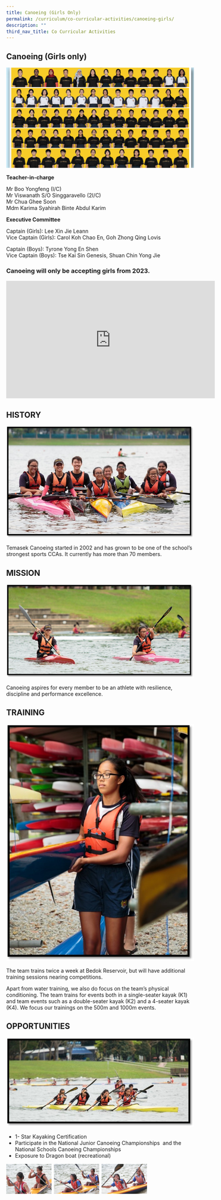 ```yaml
---
title: Canoeing (Girls Only)
permalink: /curriculum/co-curricular-activities/canoeing-girls/
description: ""
third_nav_title: Co Curricular Activities
---
```

## Canoeing (Girls only)

![banner-canoeing.jpg](/images/canoeing.jpg)

**Teacher-in-charge**

Mr Boo Yongfeng (I/C) <br>
Mr Viswanath S/O Singgaravello (2I/C) <br>
Mr Chua Ghee Soon <br>
Mdm Karima Syahirah Binte Abdul Karim

**Executive Committee**

Captain (Girls): Lee Xin Jie Leann <br>
Vice Captain (Girls): Carol Koh Chao En, Goh Zhong Qing Lovis

Captain (Boys): Tyrone Yong En Shen  <br>
Vice Captain (Boys): Tse Kai Sin Genesis, Shuan Chin Yong Jie 

### Canoeing will only be accepting girls from 2023.

<iframe width="560" height="315" src="https://www.youtube.com/embed/kAtKnlApQR0" title="YouTube video player" frameborder="0" allow="accelerometer; autoplay; clipboard-write; encrypted-media; gyroscope; picture-in-picture" allowfullscreen=""></iframe>

## HISTORY


![canoe 1.jpg](/images/canoe1.jpg)

Temasek Canoeing started in 2002 and has grown to be one of the school’s strongest sports CCAs. It currently has more than 70 members.&nbsp;  

## MISSION


![canoe 2.jpg](/images/canoe2.jpg)

Canoeing aspires for every member to be an athlete with resilience, discipline and performance excellence.

## TRAINING


![canoe 3.jpg](/images/canoe3.jpg)

  

The team trains twice a week at Bedok Reservoir, but will have additional training sessions nearing competitions.&nbsp;

Apart from water training, we also do focus on the team’s physical conditioning. The team trains for events both in a single-seater kayak (K1) and team events such as a double-seater kayak (K2) and a 4-seater kayak (K4). We focus our trainings on the 500m and 1000m events.

  

## OPPORTUNITIES


![canoe 4.jpg](/images/canoe4.jpg)

  

*   1- Star Kayaking Certification
*   Participate in the National Junior Canoeing Championships&nbsp; and the National Schools Canoeing Championships
*   Exposure to Dragon boat (recreational)


<img style="width:75%" src="/images/canoe%205.png">